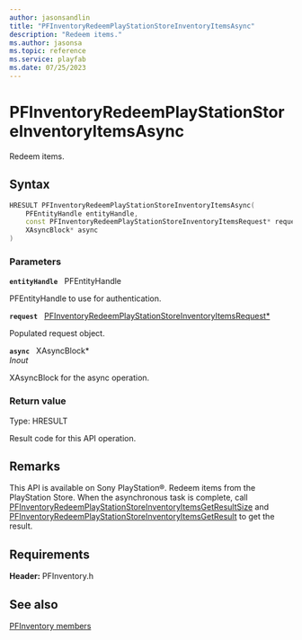 ```yaml
---
author: jasonsandlin
title: "PFInventoryRedeemPlayStationStoreInventoryItemsAsync"
description: "Redeem items."
ms.author: jasonsa
ms.topic: reference
ms.service: playfab
ms.date: 07/25/2023
---
```


# PFInventoryRedeemPlayStationStoreInventoryItemsAsync  

Redeem items.  

## Syntax  
  
```cpp
HRESULT PFInventoryRedeemPlayStationStoreInventoryItemsAsync(  
    PFEntityHandle entityHandle,  
    const PFInventoryRedeemPlayStationStoreInventoryItemsRequest* request,  
    XAsyncBlock* async  
)  
```  
  
### Parameters  
  
**`entityHandle`** &nbsp; PFEntityHandle  
  
PFEntityHandle to use for authentication.  
  
**`request`** &nbsp; [PFInventoryRedeemPlayStationStoreInventoryItemsRequest*](../../pfinventorytypes/structs/pfinventoryredeemplaystationstoreinventoryitemsrequest.md)  
  
Populated request object.  
  
**`async`** &nbsp; XAsyncBlock*  
*_Inout_*  
  
XAsyncBlock for the async operation.  
  
  
### Return value
Type: HRESULT
  
Result code for this API operation.
  
## Remarks  
  
This API is available on Sony PlayStation®. Redeem items from the PlayStation Store. When the asynchronous task is complete, call [PFInventoryRedeemPlayStationStoreInventoryItemsGetResultSize](pfinventoryredeemplaystationstoreinventoryitemsgetresultsize.md) and [PFInventoryRedeemPlayStationStoreInventoryItemsGetResult](pfinventoryredeemplaystationstoreinventoryitemsgetresult.md) to get the result.
  
## Requirements  
  
**Header:** PFInventory.h
  
## See also  
[PFInventory members](../pfinventory_members.md)  

  
  
